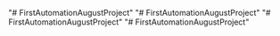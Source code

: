 "# FirstAutomationAugustProject" 
"# FirstAutomationAugustProject" 
"# FirstAutomationAugustProject" 
"# FirstAutomationAugustProject" 
